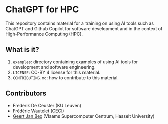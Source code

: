 # ChatGPT for HPC

This repository contains material for a training on using AI tools such as
ChatGPT and Github Copilot for software development and in the context
of High-Performance Computing (HPC).


## What is it?

1. `examples`: directory containing examples of using AI tools for
   development and software engineering.
1. `LICENSE`: CC-BY 4 license for this material.
1. `CONTRIBUTING.md`: how to contribute to this material.


## Contributors

  * Frederik De Ceuster (KU Leuven)
  * Frédéric Wautelet (CECI)
  * [Geert Jan Bex](mailto:geertjan.bex@uhasselt.be) (Vlaams Supercomputer Centrum, Hasselt University)
